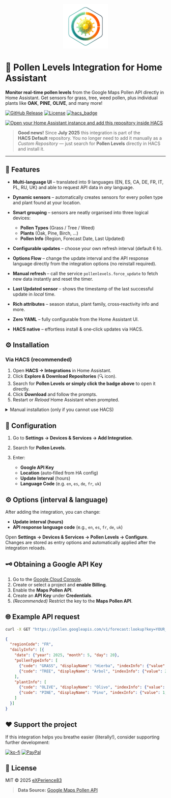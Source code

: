 <p align="center">
  <img src="https://raw.githubusercontent.com/home-assistant/brands/master/custom_integrations/pollenlevels/icon.png" alt="Pollen Levels logo" width="140"/>
</p>

# 🌼 Pollen Levels Integration for Home Assistant

**Monitor real‑time pollen levels** from the Google Maps Pollen API directly in Home Assistant.
Get sensors for grass, tree, weed pollen, plus individual plants like **OAK**, **PINE**, **OLIVE**, and many more!

[![GitHub Release][release-shield]][release-url]
[![License][license-shield]](LICENSE)
[![hacs\_badge][hacs-shield]][hacs-url]

[![Open your Home Assistant instance and add this repository inside HACS](https://my.home-assistant.io/badges/hacs_repository.svg)](https://my.home-assistant.io/redirect/hacs_repository/?owner=eXPerience83&repository=pollenlevels&category=integration)

[release-shield]: https://img.shields.io/github/release/eXPerience83/pollenlevels.svg?style=flat
[release-url]: https://github.com/eXPerience83/pollenlevels/releases
[license-shield]: https://img.shields.io/github/license/eXPerience83/pollenlevels.svg?style=flat
[hacs-shield]: https://img.shields.io/badge/HACS-Default-blue.svg?style=flat
[hacs-url]: https://github.com/hacs/integration
[downloads-shield]: https://img.shields.io/github/downloads/eXPerience83/pollenlevels/total.svg?style=flat
[downloads-latest-shield]: https://img.shields.io/github/downloads/eXPerience83/pollenlevels/latest/total.svg?style=flat

> **Good news!** Since **July 2025** this integration is part of the **HACS Default** repository. You no longer need to add it manually as a *Custom Repository* — just search for **Pollen Levels** directly in HACS and install it.

---

## 🌟 Features

* **Multi‑language UI** – translated into 9 languages (EN, ES, CA, DE, FR, IT, PL, RU, UK) and able to request API data in *any* language.
* **Dynamic sensors** – automatically creates sensors for every pollen type and plant found at your location.
* **Smart grouping** – sensors are neatly organised into three logical devices:

  * **Pollen Types** (Grass / Tree / Weed)
  * **Plants** (Oak, Pine, Birch, …)
  * **Pollen Info** (Region, Forecast Date, Last Updated)
* **Configurable updates** – choose your own refresh interval (default 6 h).
* **Options Flow** – change the update interval and the API response language directly from the integration options (no reinstall required).
* **Manual refresh** – call the service `pollenlevels.force_update` to fetch new data instantly and reset the timer.
* **Last Updated sensor** – shows the timestamp of the last successful update in *local* time.
* **Rich attributes** – season status, plant family, cross‑reactivity info and more.
* **Zero YAML** – fully configurable from the Home Assistant UI.
* **HACS native** – effortless install & one‑click updates via HACS.

## ⚙️ Installation

### Via HACS (recommended)

1. Open **HACS → Integrations** in Home Assistant.
2. Click **Explore & Download Repositories** (🔍 icon).
3. Search for **Pollen Levels** **or simply click the badge above** to open it directly.
4. Click **Download** and follow the prompts.
5. Restart or *Reload* Home Assistant when prompted.

<details>
<summary>Manual installation (only if you cannot use HACS)</summary>

1. Download the latest release from the [releases page][release-url].
2. Copy the `custom_components/pollenlevels` folder into your Home Assistant `custom_components` directory.
3. Restart Home Assistant.

</details>

## 🔑 Configuration

1. Go to **Settings → Devices & Services → Add Integration**.
2. Search for **Pollen Levels**.
3. Enter:

   * **Google API Key**
   * **Location** (auto‑filled from HA config)
   * **Update Interval** (hours)
   * **Language Code** (e.g. `en`, `es`, `de`, `fr`, `uk`)

## ⚙️ Options (interval & language)

After adding the integration, you can change:
- **Update interval (hours)**
- **API response language code** (e.g., `en`, `es`, `fr`, `de`, `uk`)

Open **Settings → Devices & Services → Pollen Levels → Configure**.
Changes are stored as entry options and automatically applied after the integration reloads.

## 🗝️ Obtaining a Google API Key

1. Go to the [Google Cloud Console](https://console.cloud.google.com/).
2. Create or select a project and **enable Billing**.
3. Enable the **Maps Pollen API**.
4. Create an **API Key** under **Credentials**.
5. *(Recommended)* Restrict the key to the **Maps Pollen API**.

## 🌐 Example API request

```bash
curl -X GET "https://pollen.googleapis.com/v1/forecast:lookup?key=YOUR_KEY&location.latitude=48.8566&location.longitude=2.3522&days=1&languageCode=es"
```

```json
{
  "regionCode": "FR",
  "dailyInfo": [{
    "date": {"year": 2025, "month": 5, "day": 20},
    "pollenTypeInfo": [
      {"code": "GRASS", "displayName": "Hierba", "indexInfo": {"value": 3, "category": "Moderate"}},
      {"code": "TREE", "displayName": "Árbol", "indexInfo": {"value": 2, "category": "Low"}}
    ],
    "plantInfo": [
      {"code": "OLIVE", "displayName": "Olivo", "indexInfo": {"value": 2, "category": "Low"}},
      {"code": "PINE", "displayName": "Pino", "indexInfo": {"value": 1, "category": "Very Low"}}
    ]
  }]
}
```

## ❤️ Support the project

If this integration helps you breathe easier (literally!), consider supporting further development:

[![ko-fi](https://ko-fi.com/img/githubbutton_sm.svg)](https://ko-fi.com/experience83)  [![PayPal](https://img.shields.io/badge/PayPal-Donate-blue?logo=paypal\&style=flat)](https://paypal.me/eXPerience83)

## 📜 License

MIT © 2025 [eXPerience83](LICENSE)

> **Data Source:** [Google Maps Pollen API](https://developers.google.com/maps/documentation/pollen)
